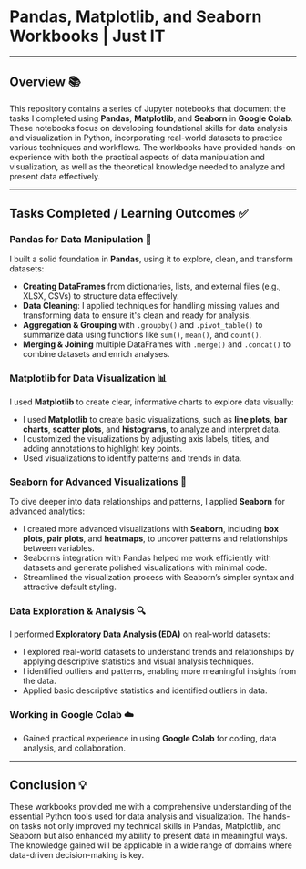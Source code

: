 # Pandas, Matplotlib, and Seaborn Workbooks | Just IT

---

## Overview 📚

This repository contains a series of Jupyter notebooks that document the tasks I completed using **Pandas**, **Matplotlib**, and **Seaborn** in **Google Colab**. These notebooks focus on developing foundational skills for data analysis and visualization in Python, incorporating real-world datasets to practice various techniques and workflows. The workbooks have provided hands-on experience with both the practical aspects of data manipulation and visualization, as well as the theoretical knowledge needed to analyze and present data effectively.

---

## Tasks Completed / Learning Outcomes ✅

### **Pandas for Data Manipulation** 🐼
I built a solid foundation in **Pandas**, using it to explore, clean, and transform datasets:

- **Creating DataFrames** from dictionaries, lists, and external files (e.g., XLSX, CSVs) to structure data effectively.
- **Data Cleaning**: I applied techniques for handling missing values and transforming data to ensure it's clean and ready for analysis.
- **Aggregation & Grouping** with `.groupby()` and `.pivot_table()` to summarize data using functions like `sum()`, `mean()`, and `count()`.
- **Merging & Joining** multiple DataFrames with `.merge()` and `.concat()` to combine datasets and enrich analyses.

### **Matplotlib for Data Visualization** 📊
I used **Matplotlib** to create clear, informative charts to explore data visually:

- I used **Matplotlib** to create basic visualizations, such as **line plots**, **bar charts**, **scatter plots**, and **histograms**, to analyze and interpret data.
- I customized the visualizations by adjusting axis labels, titles, and adding annotations to highlight key points.
- Used visualizations to identify patterns and trends in data.

### **Seaborn for Advanced Visualizations** 🌈
To dive deeper into data relationships and patterns, I applied **Seaborn** for advanced analytics:

- I created more advanced visualizations with **Seaborn**, including **box plots**, **pair plots**, and **heatmaps**, to uncover patterns and relationships between variables.
- Seaborn’s integration with Pandas helped me work efficiently with datasets and generate polished visualizations with minimal code.
- Streamlined the visualization process with Seaborn’s simpler syntax and attractive default styling.

### **Data Exploration & Analysis** 🔍
I performed **Exploratory Data Analysis (EDA)** on real-world datasets:

- I explored real-world datasets to understand trends and relationships by applying descriptive statistics and visual analysis techniques.
- I identified outliers and patterns, enabling more meaningful insights from the data.
- Applied basic descriptive statistics and identified outliers in data.

### **Working in Google Colab** ☁️
- Gained practical experience in using **Google Colab** for coding, data analysis, and collaboration.

---

## Conclusion 💡

These workbooks provided me with a comprehensive understanding of the essential Python tools used for data analysis and visualization. The hands-on tasks not only improved my technical skills in Pandas, Matplotlib, and Seaborn but also enhanced my ability to present data in meaningful ways. The knowledge gained will be applicable in a wide range of domains where data-driven decision-making is key.
